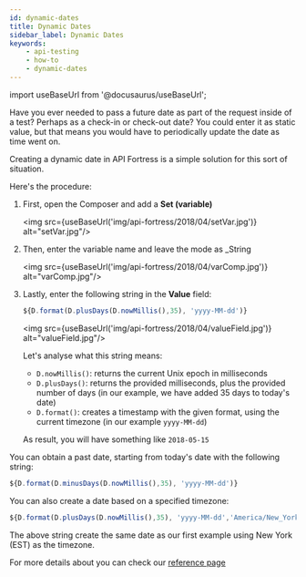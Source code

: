 ```yaml
---
id: dynamic-dates
title: Dynamic Dates
sidebar_label: Dynamic Dates
keywords:
    - api-testing
    - how-to
    - dynamic-dates
---
```


import useBaseUrl from '@docusaurus/useBaseUrl';

Have you ever needed to pass a future date as part of the request inside of a test? Perhaps as a check-in or check-out date? You could enter it as static value, but that means you would have to periodically update the date as time went on. 

Creating a dynamic date in API Fortress is a simple solution for this sort of situation.

Here's the procedure:

1. First, open the Composer and add a **Set (variable)** 
   
   <img src={useBaseUrl('img/api-fortress/2018/04/setVar.jpg')} alt="setVar.jpg"/>

2. Then, enter the variable name and leave the mode as _String 
   
   <img src={useBaseUrl('img/api-fortress/2018/04/varComp.jpg')} alt="varComp.jpg"/>

3. Lastly, enter the following string in the **Value** field:
   
   ```js 
   ${D.format(D.plusDays(D.nowMillis(),35), 'yyyy-MM-dd')}
   ```
      
   <img src={useBaseUrl('img/api-fortress/2018/04/valueField.jpg')} alt="valueField.jpg"/>

   Let's analyse what this string means:

   * `D.nowMillis()`: returns the current Unix epoch in milliseconds 
   * `D.plusDays()`: returns the provided milliseconds, plus the provided number of days (in our example, we have added 35 days to today's date)
   * `D.format()`: creates a timestamp with the given format, using the current timezone (in our example `yyyy-MM-dd`)
   
   As result, you will have something like `2018-05-15`

You can obtain a past date, starting from today's date with the following string: 

```js
${D.format(D.minusDays(D.nowMillis(),35), 'yyyy-MM-dd')}
```

You can also create a date based on a specified timezone: 

```js
${D.format(D.plusDays(D.nowMillis(),35), 'yyyy-MM-dd','America/New_York')} 
```

The above string create the same date as our first example using New York (EST) as the timezone.

For more details about you can check our [reference page](https://apifortress.com/doc/expression-language-extensions/)
